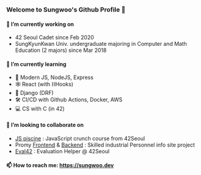### Welcome to Sungwoo's Github Profile 👋

#### 🔭 I’m currently working on
- 42 Seoul Cadet since Feb 2020
- SungKyunKwan Univ. undergraduate majoring in Computer and Math Education (2 majors) since Mar 2018

#### 🌱 I’m currently learning
- 🔮 Modern JS, NodeJS, Express
- 🕸 React (with ⛓Hooks)
- 🐍 Django (DRF)
- 🛠 CI/CD with Github Actions, Docker, AWS
- 💻 CS with C (in 42)

#### 👯 I’m looking to collaborate on
- [JS piscine](https://github.com/42js/js_piscine) : JavaScript crunch course from 42Seoul
- Promy [Frontend](https://github.com/textuel/promy-frontend) & [Backend](https://github.com/textuel/promy-backend) : Skilled industrial Personnel info site project
- [Eval42](https://github.com/42js/js_piscine) : Evaluation Helper @ 42Seoul

#### 📫 How to reach me: https://sungwoo.dev
